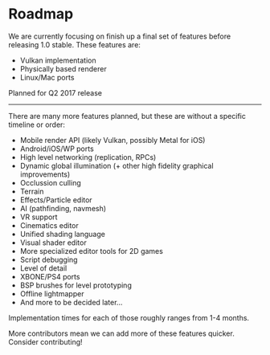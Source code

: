 # Roadmap

We are currently focusing on finish up a final set of features before releasing 1.0 stable. These features are:
 - Vulkan implementation
 - Physically based renderer
 - Linux/Mac ports

Planned for Q2 2017 release

---------------------------------------------------

There are many more features planned, but these are without a specific timeline or order:
 - Mobile render API (likely Vulkan, possibly Metal for iOS)
 - Android/iOS/WP ports
 - High level networking (replication, RPCs)
 - Dynamic global illumination (+ other high fidelity graphical improvements)
 - Occlussion culling
 - Terrain
 - Effects/Particle editor
 - AI (pathfinding, navmesh)
 - VR support
 - Cinematics editor
 - Unified shading language
 - Visual shader editor
 - More specialized editor tools for 2D games
 - Script debugging
 - Level of detail
 - XBONE/PS4 ports
 - BSP brushes for level prototyping
 - Offline lightmapper
 - And more to be decided later...
 
Implementation times for each of those roughly ranges from 1-4 months.

More contributors mean we can add more of these features quicker. Consider contributing!